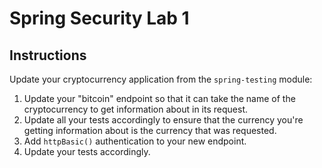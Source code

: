 # Spring Security Lab 1

## Instructions

Update your cryptocurrency application from the `spring-testing` module:

1. Update your "bitcoin" endpoint so that it can take the name of the
   cryptocurrency to get information about in its request.
2. Update all your tests accordingly to ensure that the currency you're getting
   information about is the currency that was requested.
3. Add `httpBasic()` authentication to your new endpoint.
4. Update your tests accordingly.
